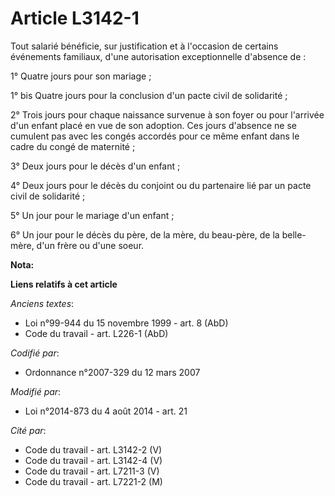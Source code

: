 # Article L3142-1

Tout salarié bénéficie, sur justification et à l'occasion de certains événements familiaux, d'une autorisation exceptionnelle
d'absence de :

1° Quatre jours pour son mariage ;

1° bis Quatre jours pour la conclusion d'un pacte civil de solidarité ; 

2° Trois jours pour chaque naissance survenue à son foyer ou pour l'arrivée d'un enfant placé en vue de son adoption. Ces
jours d'absence ne se cumulent pas avec les congés accordés pour ce même enfant dans le cadre du congé de maternité ;

3° Deux jours pour le décès d'un enfant ;

4° Deux jours pour le décès du conjoint ou du partenaire lié par un pacte civil de solidarité ;

5° Un jour pour le mariage d'un enfant ;

6° Un jour pour le décès du père, de la mère, du beau-père, de la belle-mère, d'un frère ou d'une soeur.

**Nota:**



**Liens relatifs à cet article**

_Anciens textes_:

  - Loi n°99-944 du 15 novembre 1999 - art. 8 (AbD)
  - Code du travail - art. L226-1 (AbD)

_Codifié par_:

  - Ordonnance n°2007-329 du 12 mars 2007

_Modifié par_:

  - Loi n°2014-873 du 4 août 2014 - art. 21

_Cité par_:

  - Code du travail - art. L3142-2 (V)
  - Code du travail - art. L3142-4 (V)
  - Code du travail - art. L7211-3 (V)
  - Code du travail - art. L7221-2 (M)
